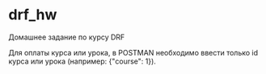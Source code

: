 # drf_hw
Домашнее задание по курсу DRF

Для оплаты курса или урока, в POSTMAN необходимо ввести только id курса или урока (например: {"course": 1}).
